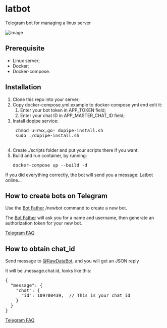 # latbot
Telegram bot for managing a linux server

![image](https://user-images.githubusercontent.com/5521684/146973011-362764f5-fe9b-48a9-9e99-2a8d3ced63b4.png)

## Prerequisite
- Linux server;
- Docker;
- Docker-compose.

## Installation
1. Clone this repo into your server;
2. Copy docker-compose.yml.example to docker-compose.yml end edit it: 
   1. Enter your bot token in APP_TOKEN field;
   2. Enter your chat ID in APP_MASTER_CHAT_ID field;
3. Install dopipe service:
    <pre>
    chmod u=rwx,go= dopipe-install.sh
    sudo ./dopipe-install.sh
    </pre>
5. Create ./scripts folder and put your scripts there if you want.
6. Build and run container, by running: 
    <pre>docker-compose up --build -d</pre>

If you did everything correctly, the bot will send you a message: Latbot online...


## How to create bots on Telegram
Use the [Bot Father](https://t.me/BotFather) /newbot command to create a new bot. 

The [Bot Father](https://t.me/BotFather) will ask you for a name and username, then generate an authorization token for your new bot.

[Telegram FAQ](https://telegra.ph/Awesome-Telegram-Bot-11-11)

## How to obtain chat_id
Send message to [@RawDataBot](https://t.me/RawDataBot), and you will get an JSON reply

It will be .message.chat.id, looks like this:

<pre>
{
  "message": {
    "chat": {
      "id": 109780439,  // This is your chat_id
    }
  }
}
</pre>

[Telegram FAQ](https://telegra.ph/Awesome-Telegram-Bot-11-11)